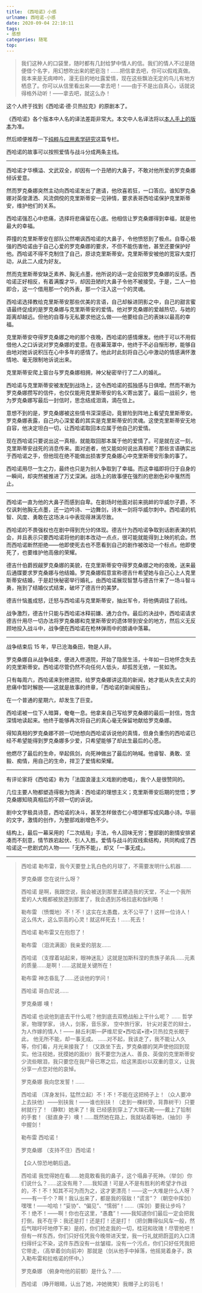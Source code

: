 ```yaml
---
title: 《西哈诺》小感
urlname: 西哈诺-小感
date: 2020-09-04 22:10:11
tags:
- 感想
categories: 随笔
top:
---
```


>我们这种人的口袋里，随时都有几封给梦中情人的信。我们的情人不过是随便借个名字，用幻想吹出来的肥皂泡！……把信拿去吧，你可以假戏真做。我本来是无病呻吟，漫无目的地吐露爱情，现在这些飘泊无定的鸟儿有地方栖息了。你可以从信里看出来——拿去吧！——由于不是出自真心，话就说得格外动听！——拿去吧，就这么办！

这个人终于找到《西哈诺·德·贝热拉克》的原剧本了。

《西哈诺》各个版本中人名的译法差距非常大。本文中人名译法将以[本人手上的版本](cyrano.epub)为准。

然后顺便推荐一下[纯粹与应用素学研究](https://zhuanlan.zhihu.com/c_1247166150372421632)这篇专栏。

<!-- more -->

西哈诺的故事可以按照爱情与战斗分成两条主线。

-----

西哈诺才华横溢、文武双全，却因有一个丑陋的大鼻子，不敢对他所爱的罗克桑娜倾诉爱意。

然而罗克桑娜突然主动向西哈诺发出了邀请，他欣喜若狂，一口答应。谁知罗克桑娜对英俊潇洒、风流倜傥的克里斯蒂安一见钟情，要求表哥西哈诺保护克里斯蒂安，维护他们的关系。

西哈诺强忍心中悲痛，选择将悲痛留在心底。他相信让罗克桑娜得到幸福，就是他最大的幸福。

莽撞的克里斯蒂安在部队公然嘲讽西哈诺的大鼻子，令他愤怒到了极点。自尊心极强的西哈诺由于自己心爱的罗克桑娜的要求，不但不能伤害他，甚至还要保护好他。西哈诺不得不克制住了自己，原谅克里斯蒂安。克里斯蒂安被他的宽容大度打动，从此二人成为好友。

然而克里斯蒂安缺乏素养、胸无点墨，他所说的话一定会招致罗克桑娜的反感。西哈诺正好相反，有着满腹才华，却因丑陋的大鼻子令他不被接受。于是，二人一拍即合，这一个借用那一个的外表，那一个注入这一个的灵魂。

西哈诺选择教给克里斯蒂安那些优美的言语，自己却躲进阴影之中，自己的甜言蜜语最终促成的是罗克桑娜与克里斯蒂安的爱情。他对罗克桑娜的爱越热切，与她的距离却越远。但他的自尊与无私要求他这么做——他要给自己的表妹以最高的幸福。

克里斯蒂安夺得罗克桑娜之吻的那个夜晚，西哈诺的感情爆发。他终于可以不用假借他人之口诉说对罗克桑娜的爱意。在夜幕笼罩中，他终于不必自惭形秽，能够自由地对她诉说积压在心中多年的感情了。他此时此刻将自己心中激动的情感满怀激情地、毫无限制地诉说出来。

克里斯蒂安爬上窗台与罗克桑娜相拥，神父秘密举行了二人的婚礼。

西哈诺与克里斯蒂安被发配到战场上，这令西哈诺的孤独感与日俱增。然而不断为罗克桑娜攒写的信件，也仅仅能用克里斯蒂安的名义寄出罢了。最后一战前夕，他为罗克桑娜写最后一封信时，思念结成泪滴，滴在信上。

意想不到的是，罗克桑娜被这些情书深深感动，竟冒险到阵地上看望克里斯蒂安。罗克桑娜表露，自己内心深爱着的其实是克里斯蒂安的灵魂。这使克里斯蒂安无地自容，他决定坦白一切，让西哈诺取回本应属于他自己的爱情。

现在西哈诺只要说出这一真相，就能取回那本属于他的爱情了。可是就在这一刻，克里斯蒂安战死的消息传来。面对逝者，他又能如何说出真相呢？那些言语确实出于西哈诺之手，但他现在绝不能做出损害罗克桑娜心中克里斯蒂安形象的事了。

西哈诺用尽一生之力，最终也只是为别人争取到了幸福。而这幸福即将归于自身的一瞬间，却突然被推进了万丈深渊。战场上的故事便在强烈的悲剧色彩中戛然而止。

-----

西哈诺一直为他的大鼻子而感到自卑。在剧场时他面对前来挑衅的华威尔子爵，不仅讽刺他胸无点墨，还一边吟诗、一边舞剑，诗末一剑将华威尔刺中。西哈诺的机智、风度、勇敢在这场决斗中表现得淋漓尽致。

西哈诺的不畏强权也在剧中得到充分的体现。德吉什为西哈诺争取到话剧表演的机会，并且表示只要西哈诺将他的剧本改动一点点，很可能就能得到上映的机会。然而西哈诺断然拒绝——他即使死去也不愿看到自己的剧作被改动一个标点。他即使死了，也要维护他高傲的荣耀。

德吉什伯爵觊觎罗克桑娜的美貌，在克里斯蒂安夺得罗克桑娜之吻的夜晚，送来最后通牒要求罗克桑娜与他结婚。罗克桑娜假意宣称德吉什希望她与自己心上人克里斯蒂安结婚，于是赶快秘密举行婚礼，由西哈诺展现智慧与德吉什来了一场斗智斗勇，拖到了结婚仪式结束，破坏了德吉什的美梦。

德吉什恼羞成怒，迁怒与西哈诺与克里斯蒂安，抽出军令，将他俩调往了前线。

战争激烈，德吉什只能与西哈诺冰释前嫌、通力合作。最后的决战中，西哈诺请求德吉什用尽一切办法将罗克桑娜和克里斯蒂安的遗体带到安全的地方，然后义无反顾地投入战斗中，战争便在西哈诺在枪林弹雨中的朗诵中落幕。

-----

战争结束后 15 年，早已沧海桑田，物是人非。

罗克桑娜自从战争结束，便进入修道院，开始了隐居生活，十年如一日地怀念失去的克里斯蒂安。西哈诺尽管仍然不向任何人低头，却孤苦无依，一贫如洗。

只有每周六，西哈诺来到修道院，给罗克桑娜讲这周的新闻，她才能从失去丈夫的悲痛中暂时解脱——这就是故事的终章，「西哈诺的新闻报告」。

在一个普通的星期六，却发生了巨变。

西哈诺被一位下人暗算，奄奄一息。他拿来自己写给罗克桑娜的最后一封信，饱含深情地读起来。他终于能够再次将自己的真心毫无保留地献给罗克桑娜。

得知真相的罗克桑娜不顾一切地想向西哈诺诉说他的真情，但身负重伤的西哈诺已经不希望能得到罗克桑娜多少爱，只希望能够了却此生最后的心愿。

他燃尽了最后的生命，举起佩剑，向死神做出了最后的呐喊。他睿智、勇敢、坚毅、痴情，用自己的生命，捍卫了爱情和荣耀。

-----

有评论家将《西哈诺》称为「法国浪漫主义戏剧的绝唱」，我个人是很赞同的。

几位主要人物都塑造得极为饱满：西哈诺的理想主义；克里斯蒂安后期的觉悟；罗克桑娜知晓真相后的不顾一切的诉说。

剧中文字极具诗意，西哈诺的决斗，甚至怎样做杏仁小塔饼都写成风趣小诗。华丽的文字，激情的创作，为整部戏剧增色不少。

结构上，最后一幕采用的「二次结局」手法，令人回味无穷；整部剧的剧情安排紧凑而不刻意，情节跌宕起伏、引人入胜。爱情与战斗的双线索结构，共同构成了西哈诺这一悲剧式的人物——「无所不能」，却又「一事无成」。

-----

>西哈诺 勒布雷，我今天要登上乳白色的月球了，不需要发明什么机器…….
>
>罗克桑娜 您在说什么呀？
>
>西哈诺 是啊，我跟您说，我会被送到那里去建造我的天堂，不止一个我所爱的人大概都被放逐到那里了，我会遇到苏格拉底和伽利略 ！
>
>勒布雷 （愤慨地）不！不！这实在太愚蠢，太不公平了！这样一位诗人！这么伟大，这么崇高的心灵！就这样死去！……死去！
>
>西哈诺 勒布雷又在抱怨了！
>
>勒布雷 （泪流满面）我亲爱的朋友……
>
>西哈诺 （支撑着站起来，眼神迷乱）这就是加斯科涅的贵族子弟兵……元素的质量……是啊！……这就是关键所在！
>
>勒布雷 神志昏乱了……还谈他的学问！
>
>西哈诺 哥白尼说……
>
>罗克桑娜 噢！
>
>西哈诺 也说他到底去干什么呢？他到底去双桅战船上干什么呢？ ……
>哲学家，物理学家，
>诗人，剑客，音乐家，
>空中旅行家，
>针尖对麦芒的辩士，
>为人作嫁的情人！——
>赫丘利斯—萨维尼安•西哈诺•德•贝热拉克长眠于此，
>他无所不能，却一事无成。
>……对不起，我该走了，我不能让人久等，你们看，月光来接我了！（又跌坐下去，罗克桑娜的哭声使他回到现实。他注视她，抚摸她的面纱）我不要您为迷人、善良、英俊的克里斯蒂安少流些眼泪，我只要您在我尸骨已寒之后，给这黑面纱以双重的意义，让我分享一点您对他的哀悼。
>
>罗克桑娜 我向您发誓！……
>
>西哈诺 （浑身发抖，猛然立起）不！不！不能在这把椅子上！（众人要冲上去扶他）——别扶我！——谁也别扶！（走到一棵树旁，背靠树干）只要树就行了！（静默）她来了！我
已经感到穿上了大理石靴——戴上了铅制的手套！（挺直身子）噢！……既然她在路上，我就站着等她，（抽剑）手中握剑！
>
>勒布雷 西哈诺！
>
>罗克桑娜 （支持不住）西哈诺！
>
>【众人惊恐地朝后退。
>
>西哈诺 我觉得她在看……她竟敢看我的鼻子，这个塌鼻子死神。（举剑）你们说什么？……这没有用？……我知道！可是人不是有胜利的希望才作战的，不！不！知其不可为而为之，这才更漂亮！——这一大堆是什么人呀？——有一千个？啊！我认出来了，都是我的宿敌！“谎言”？（朝空中挥剑）嘿嘿！——哈哈！“妥协”、“偏见”、“懦弱”！……（挥剑）要我让步吗？不！绝不！——啊！你也在这里，“愚蠢”！——我知道你们最后一定会把我打倒，我不在乎：我还是打！还是打！还是打！（把剑舞得似风车一般，然后气喘吁吁地停下来）是的，你们抢走我的一切，桂冠和玫瑰！尽管抢吧！但有一样东西，你们只好任凭我今晚带进天堂，我一行礼就把蔚蓝的入口清扫得纤尘不染，这件东西没有一丝皱褶，没有一个污点，你们只好任凭我把它带走，（高举着剑向前冲）那就是（剑从他手中掉落，他摇晃着身子，跌入勒布雷和拉格诺的怀中。）
>
>罗克桑娜 （俯身吻他的前额）是什么？……
>
>西哈诺 （睁开眼睛，认出了她，冲她微笑）我帽子上的羽毛！